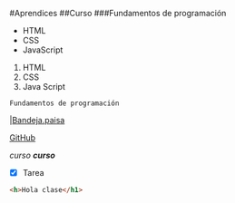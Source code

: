 #Aprendices
##Curso
###Fundamentos de programación

- HTML
- CSS
- JavaScript

1. HTML
2. CSS
3. Java Script

~~~
Fundamentos de programación
~~~

|[Bandeja.paisa](http://res.cloudinary.com/db23elslt/image/upload/c_limit,h_1000,w_1000/v1632774382/recipes/cashew_chicken.jpg)<br>
  
[GitHub](https://github.com/)

*curso*
***curso***

- [x] Tarea

```html
<h>Hola clase</h1>
  ```

